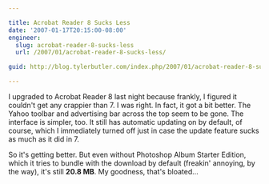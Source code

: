 ```yaml
---

title: Acrobat Reader 8 Sucks Less
date: '2007-01-17T20:15:00-08:00'
engineer:
  slug: acrobat-reader-8-sucks-less
  url: /2007/01/acrobat-reader-8-sucks-less/

guid: http://blog.tylerbutler.com/index.php/2007/01/acrobat-reader-8-sucks-less/

---
```


I upgraded to Acrobat Reader 8 last night because frankly, I figured it
couldn't get any crappier than 7. I was right. In fact, it got a bit better.
The Yahoo toolbar and advertising bar across the top seem to be gone. The
interface is simpler, too. It still has automatic updating on by default, of
course, which I immediately turned off just in case the update feature sucks
as much as it did in 7.

So it's getting better. But even without Photoshop Album Starter Edition,
which it tries to bundle with the download by default (freakin' annoying, by
the way), it's still **20.8 MB**. My goodness, that's bloated...

